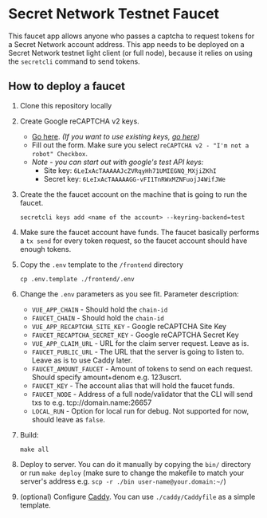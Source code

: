 # Secret Network Testnet Faucet

This faucet app allows anyone who passes a captcha to request tokens for a Secret Network account address. This app needs to be deployed on a Secret Network testnet light client (or full node), because it relies on using the `secretcli` command to send tokens.

## How to deploy a faucet

1. Clone this repository locally

2. Create Google reCAPTCHA v2 keys.
    - [Go here](https://www.google.com/recaptcha/admin/create). *(If you want to use existing keys, [go here](https://www.google.com/recaptcha/admin))*
    - Fill out the form. Make sure you select `reCAPTCHA v2 - "I'm not a robot" Checkbox`.
    - *Note - you can start out with google's test API keys:*
        - Site key: `6LeIxAcTAAAAAJcZVRqyHh71UMIEGNQ_MXjiZKhI`
        - Secret key: `6LeIxAcTAAAAAGG-vFI1TnRWxMZNFuojJ4WifJWe`

3. Create the the faucet account on the machine that is going to run the faucet.
    ```
    secretcli keys add <name of the account> --keyring-backend=test
    ```

4. Make sure the faucet account have funds. The faucet basically performs a `tx send` for every token request, so the faucet account should have enough tokens.

5. Copy the `.env` template to the `/frontend` directory
    ```
    cp .env.template ./frontend/.env
    ```

6. Change the `.env` parameters as you see fit. Parameter description:
    - `VUE_APP_CHAIN` - Should hold the `chain-id`
    - `FAUCET_CHAIN` - Should hold the `chain-id`
    - `VUE_APP_RECAPTCHA_SITE_KEY` - Google reCAPTCHA Site Key
    - `FAUCET_RECAPTCHA_SECRET_KEY` - Google reCAPTCHA Secret Key
    - `VUE_APP_CLAIM_URL` - URL for the claim server request. Leave as is.
    - `FAUCET_PUBLIC_URL` - The URL that the server is going to listen to. Leave as is to use Caddy later.
    - `FAUCET_AMOUNT_FAUCET` - Amount of tokens to send on each request. Should specify amount+denom e.g. 123uscrt.
    - `FAUCET_KEY` - The account alias that will hold the faucet funds.
    - `FAUCET_NODE` - Address of a full node/validator that the CLI will send txs to e.g. tcp://domain.name:26657
    - `LOCAL_RUN` - Option for local run for debug. Not supported for now, should leave as `false`.

7. Build:
    ```
    make all
    ```

8. Deploy to server. You can do it manually by copying the `bin/` directory or run `make deploy` (make sure to change the makefile to match your server's address e.g. `scp -r ./bin user-name@your.domain:~/`)

9. (optional) Configure [Caddy](https://caddyserver.com/docs/). You can use `./caddy/Caddyfile` as a simple template.
